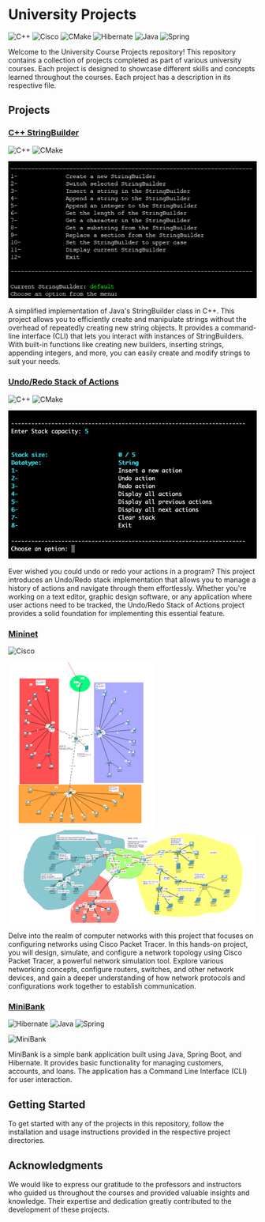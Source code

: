 # University Projects
![C++](https://img.shields.io/badge/c++-%2300599C.svg?style=for-the-badge&logo=c%2B%2B&logoColor=white)
![Cisco](https://img.shields.io/badge/cisco-%23049fd9.svg?style=for-the-badge&logo=cisco&logoColor=black)
![CMake](https://img.shields.io/badge/CMake-%23008FBA.svg?style=for-the-badge&logo=cmake&logoColor=white)
![Hibernate](https://img.shields.io/badge/Hibernate-59666C?style=for-the-badge&logo=Hibernate&logoColor=white)
![Java](https://img.shields.io/badge/java-%23ED8B00.svg?style=for-the-badge&logo=openjdk&logoColor=white)
![Spring](https://img.shields.io/badge/spring-%236DB33F.svg?style=for-the-badge&logo=spring&logoColor=white)

Welcome to the University Course Projects repository! This repository contains a collection of projects completed as part of various university courses. Each project is designed to showcase different skills and concepts learned throughout the courses. 
Each project has a description in its respective file.

## Projects

### [C++ StringBuilder](StringBuilder)
![C++](https://img.shields.io/badge/c++-%2300599C.svg?style=for-the-badge&logo=c%2B%2B&logoColor=white)
![CMake](https://img.shields.io/badge/CMake-%23008FBA.svg?style=for-the-badge&logo=cmake&logoColor=white)

![C++ StringBuilder](images/stringBuilder0.png)

A simplified implementation of Java's StringBuilder class in C++. This project allows you to efficiently create and manipulate strings without the overhead of repeatedly creating new string objects. It provides a command-line interface (CLI) that lets you interact with instances of StringBuilders. With built-in functions like creating new builders, inserting strings, appending integers, and more, you can easily create and modify strings to suit your needs.

### [Undo/Redo Stack of Actions](URStack)

![C++](https://img.shields.io/badge/c++-%2300599C.svg?style=for-the-badge&logo=c%2B%2B&logoColor=white)
![CMake](https://img.shields.io/badge/CMake-%23008FBA.svg?style=for-the-badge&logo=cmake&logoColor=white)

![Undo/Redo Stack](images/urstack0.png)

Ever wished you could undo or redo your actions in a program? This project introduces an Undo/Redo stack implementation that allows you to manage a history of actions and navigate through them effortlessly. Whether you're working on a text editor, graphic design software, or any application where user actions need to be tracked, the Undo/Redo Stack of Actions project provides a solid foundation for implementing this essential feature.

### [Mininet](Mininet)

![Cisco](https://img.shields.io/badge/cisco-%23049fd9.svg?style=for-the-badge&logo=cisco&logoColor=black)

![Mininet](images/pk1.1.png)
![Mininet](images/pkt2.1.png)

Delve into the realm of computer networks with this project that focuses on configuring networks using Cisco Packet Tracer. In this hands-on project, you will design, simulate, and configure a network topology using Cisco Packet Tracer, a powerful network simulation tool. Explore various networking concepts, configure routers, switches, and other network devices, and gain a deeper understanding of how network protocols and configurations work together to establish communication.

### [MiniBank](MiniBank)

![Hibernate](https://img.shields.io/badge/Hibernate-59666C?style=for-the-badge&logo=Hibernate&logoColor=white)
![Java](https://img.shields.io/badge/java-%23ED8B00.svg?style=for-the-badge&logo=openjdk&logoColor=white)
![Spring](https://img.shields.io/badge/spring-%236DB33F.svg?style=for-the-badge&logo=spring&logoColor=white)

![MiniBank](images/test)

MiniBank is a simple bank application built using Java, Spring Boot, and Hibernate. It provides basic functionality for managing customers, accounts, and loans. The application has a Command Line Interface (CLI) for user interaction.

## Getting Started

To get started with any of the projects in this repository, follow the installation and usage instructions provided in the respective project directories.

## Acknowledgments

We would like to express our gratitude to the professors and instructors who guided us throughout the courses and provided valuable insights and knowledge. Their expertise and dedication greatly contributed to the development of these projects.


